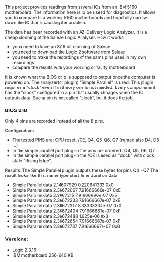 This project provides readings from several ICs from an IBM 5160 motherboard. The information here is to be useed for diagnostics. It allows you to compare to a working 5160 motherboards and hopefully narrow down the IC that is causing the problem.

The data has been recorded with an AZ-Delivery Logic Analyzer. It is a cheap clonning of the Saleae Logic Analyser. How it works:

- youn need to have an 8/16 bit clonning of Saleae
- you need to download the Logic 2 software from Saleae
- you need to make the recordings of the same pins used in my own recordings
- compare the results with your working or faulty motherboard

It is known what the BIOS chip is supposed to output once the computer is powered on. The analyzer(or plugin) "Simple Parallel" is used. This plugin requires a "clock" even if in theory one is not needed. Every componenent has the "clock" configured to a pin that usually chnages when the IC outputs data. Sucha pin is not called "clock", but it does the job. 

### BIOS U18

Only 4 pins are recorded instead of all the 8 pins.

Configuration:
- The tested PINS are: CPU reset, /OE, Q4, Q5, Q6, Q7 (named also D4, D5 ...)
- In the simple parallel port plug-in the pins are ordered : Q4, Q5, Q6, Q7
- In the simple parallel port plug-in the /OE is used as "clock" with clock state "Rising Edge".

Results:
The Simple Parallel plugin outputs these bytes for pins Q4 - Q7
The result looks like this:
name	type	start_time	duration	data
- Simple Parallel	data	2.14607929	0.220641333	    0x0
- Simple Parallel	data	2.36672067	7.91666666e-07	0xE
- Simple Parallel	data	2.3667215	  7.91666666e-07	0x5
- Simple Parallel	data	2.36672233	7.91666667e-07	0xE
- Simple Parallel	data	2.36672317	8.33333334e-07	0x0
- Simple Parallel	data	2.36672404	7.91666667e-07	0xF
- Simple Parallel	data	2.36672488	1.625e-06	      0x3
- Simple Parallel	data	2.36672654	7.91666667e-07	0xF
- Simple Parallel	data	2.36672737	7.91666667e-07	0xB

### Versions:
- Logic 2.3.16
- IBM motherboard 256-640 KB 
